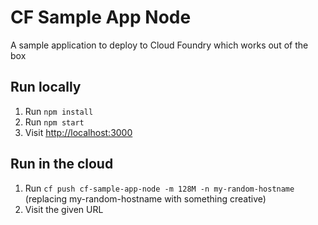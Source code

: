 # CF Sample App Node

A sample application to deploy to Cloud Foundry which works out of the box

## Run locally

1. Run `npm install`
1. Run `npm start`
1. Visit [http://localhost:3000](http://localhost:3000)

## Run in the cloud

1. Run `cf push cf-sample-app-node -m 128M -n my-random-hostname` (replacing my-random-hostname with something creative)
1. Visit the given URL
